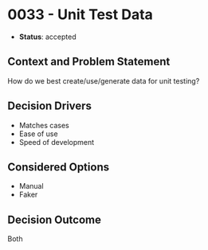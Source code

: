 # 0033 - Unit Test Data

* **Status**: accepted

## Context and Problem Statement

How do we best create/use/generate data for unit testing?

## Decision Drivers

- Matches cases
- Ease of use
- Speed of development

## Considered Options

- Manual
- Faker

## Decision Outcome

Both

